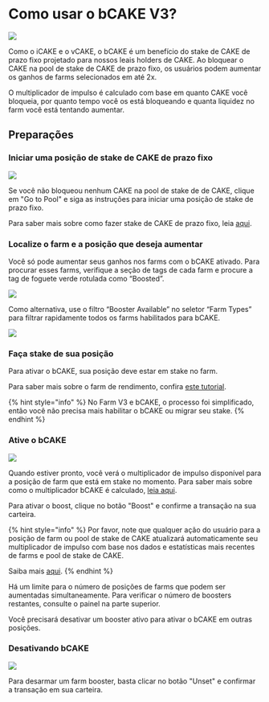 # Como usar o bCAKE V3?

![](../../../.gitbook/assets/how-to-use-bCAKE.png)

Como o iCAKE e o vCAKE, o bCAKE é um benefício do stake de CAKE de prazo fixo projetado para nossos leais holders de CAKE. Ao bloquear o CAKE na pool de stake de CAKE de prazo fixo, os usuários podem aumentar os ganhos de farms selecionados em até 2x.&#x20;

O multiplicador de impulso é calculado com base em quanto CAKE você bloqueia, por quanto tempo você os está bloqueando e quanta liquidez no farm você está tentando aumentar.

## Preparações <a href="#preparations" id="preparations"></a>

### Iniciar uma posição de stake de CAKE de prazo fixo

![](<../../../.gitbook/assets/image (15) (1).png>)

Se você não bloqueou nenhum CAKE na pool de stake de de CAKE, clique em "Go to Pool" e siga as instruções para iniciar uma posição de stake de prazo fixo.&#x20;

Para saber mais sobre como fazer stake de CAKE de prazo fixo, leia [aqui](https://docs.pancakeswap.finance/v/portuguese-brazilian/products/pancakeswap-exchange).

### Localize o farm e a posição que deseja aumentar&#x20;

Você só pode aumentar seus ganhos nos farms com o bCAKE ativado. Para procurar esses farms, verifique a seção de tags de cada farm e procure a tag de foguete verde rotulada como “Boosted”.

![](<../../../.gitbook/assets/image (15).png>)

Como alternativa, use o filtro “Booster Available” no seletor “Farm Types” para filtrar rapidamente todos os farms habilitados para bCAKE.

![](<../../../.gitbook/assets/image (45).png>)

### Faça stake de sua posição&#x20;

Para ativar o bCAKE, sua posição deve estar em stake no farm.&#x20;

Para saber mais sobre o farm de rendimento, confira [este tutorial](../how-to-use-farms.md).&#x20;

{% hint style="info" %}
No Farm V3 e bCAKE, o processo foi simplificado, então você não precisa mais habilitar o bCAKE ou migrar seu stake.
{% endhint %}

### Ative o bCAKE <a href="#b3a80f22-5043-4e4b-afae-93b4abec504e" id="b3a80f22-5043-4e4b-afae-93b4abec504e"></a>

![](<../../../.gitbook/assets/image (35).png>)

Quando estiver pronto, você verá o multiplicador de impulso disponível para a posição de farm que está em stake no momento. Para saber mais sobre como o multiplicador bCAKE é calculado, [leia aqui](https://docs.pancakeswap.finance/v/portuguese-brazilian/produtos/yield-farming/bcake/perguntas-frequentes#por-que-meus-multiplicadores-mudam-mesmo-apos-a-ativacao).&#x20;

Para ativar o boost, clique no botão "Boost" e confirme a transação na sua carteira.

{% hint style="info" %}
Por favor, note que qualquer ação do usuário para a posição de farm ou pool de stake de CAKE atualizará automaticamente seu multiplicador de impulso com base nos dados e estatísticas mais recentes de farms e pool de stake de CAKE.&#x20;

Saiba mais [aqui](https://docs.pancakeswap.finance/v/portuguese-brazilian/produtos/yield-farming/bcake/perguntas-frequentes#por-que-meus-multiplicadores-mudam-mesmo-apos-a-ativacao).
{% endhint %}

Há um limite para o número de posições de farms que podem ser aumentadas simultaneamente. Para verificar o número de boosters restantes, consulte o painel na parte superior.&#x20;

Você precisará desativar um booster ativo para ativar o bCAKE em outras posições.&#x20;

### Desativando bCAKE

![](<../../../.gitbook/assets/image (36).png>)

Para desarmar um farm booster, basta clicar no botão "Unset" e confirmar a transação em sua carteira.

